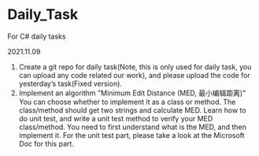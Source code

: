 # Daily_Task
For C# daily tasks


2021.11.09
1.  Create a git repo for daily task(Note, this is only used for daily task, you can upload any code related our work), and please upload the code for yesterday’s task(Fixed version).
2.  Implement an algorithm "Minimum Edit Distance (MED, 最小编辑距离)"
You can choose whether to implement it as a class or method. The class/method should get two strings and calculate MED.
Learn how to do unit test, and write a unit test method to verify your MED class/method.
You need to first understand what is the MED, and then implement it.
For the unit test part, please take a look at the Microsoft Doc for this part.
